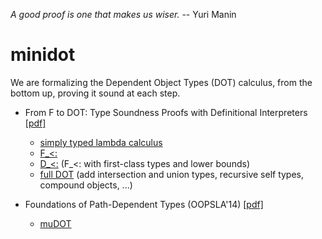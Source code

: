 _A good proof is one that makes us wiser._ -- Yuri Manin

minidot
=======

We are formalizing the Dependent Object Types (DOT) calculus, from the bottom up, proving it sound at each step.

- From F to DOT: Type Soundness Proofs with Definitional Interpreters [[pdf]](http://arxiv.org/pdf/1510.05216.pdf)
  - [simply typed lambda calculus](/dev2015/nano0.v)
  - [F_<:](/dev2015/fsub0.v)
  - [D_<:](/dev2015/fsub2.v) (F_<: with first-class types and lower bounds)
  - [full DOT](/dev2015/dot22.v) (add intersection and union types, recursive self types, compound objects, ...)

- Foundations of Path-Dependent Types (OOPSLA'14) [[pdf]](http://lampwww.epfl.ch/~amin/dot/fpdt.pdf)
  - [muDOT](/oopsla/dot.elf)
